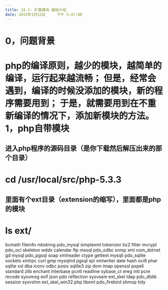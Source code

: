 ```yaml
---
title: 24.1: 扩展模块-基础介绍
date: 2015年1月12日	 下午 5:47:00
---
```

 
0，问题背景
========================================
php的编译原则，越少的模块，越简单的编译，运行起来越流畅；
但是，经常会遇到，编译的时候没添加的模块，新的程序需要用到；
于是，就需要用到在不重新编译的情况下，添加新模块的方法。 
1，php自带模块
========================================
## 进入php程序的源码目录（是你下载然后解压出来的那个目录）
# cd /usr/local/src/php-5.3.3
## 里面有个ext目录（extension的缩写），里面都是php的模块
# ls ext/
bcmath              fileinfo   mbstring      pdo_mysql   simplexml  tokenizer
bz2                 filter     mcrypt        pdo_oci     skeleton   wddx
calendar            ftp        mssql         pdo_odbc    snmp       xml
com_dotnet          gd         mysql         pdo_pgsql   soap       xmlreader
ctype               gettext    mysqli        pdo_sqlite  sockets    xmlrpc
curl                gmp        mysqlnd       pgsql       spl        xmlwriter
date                hash       oci8          phar        sqlite     xsl
dba                 iconv      odbc          posix       sqlite3    zip
dom                 imap       openssl       pspell      standard   zlib
enchant             interbase  pcntl         readline    sybase_ct
ereg                intl       pcre          recode      sysvmsg
exif                json       pdo           reflection  sysvsem
ext_skel            ldap       pdo_dblib     session     sysvshm
ext_skel_win32.php  libxml     pdo_firebird  shmop       tidy 
